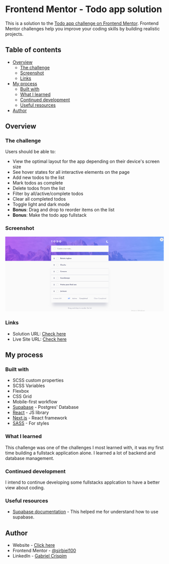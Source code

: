# Frontend Mentor - Todo app solution

This is a solution to the [Todo app challenge on Frontend Mentor](https://www.frontendmentor.io/challenges/todo-app-Su1_KokOW). Frontend Mentor challenges help you improve your coding skills by building realistic projects. 

## Table of contents

- [Overview](#overview)
  - [The challenge](#the-challenge)
  - [Screenshot](#screenshot)
  - [Links](#links)
- [My process](#my-process)
  - [Built with](#built-with)
  - [What I learned](#what-i-learned)
  - [Continued development](#continued-development)
  - [Useful resources](#useful-resources)
- [Author](#author)


## Overview

### The challenge

Users should be able to:

- View the optimal layout for the app depending on their device's screen size
- See hover states for all interactive elements on the page
- Add new todos to the list
- Mark todos as complete
- Delete todos from the list
- Filter by all/active/complete todos
- Clear all completed todos
- Toggle light and dark mode
- **Bonus**: Drag and drop to reorder items on the list
- **Bonus**: Make the todo app fullstack

### Screenshot

![](./public/screenshot.png)

### Links

- Solution URL: [Check here](https://github.com/sirbiel100/todo-fullstack)
- Live Site URL: [Check here](https://todo-fullstack-drab.vercel.app/)

## My process

### Built with

- SCSS custom properties
- SCSS Variables
- Flexbox
- CSS Grid
- Mobile-first workflow
- [Supabase](https://supabase.com/) - Postgres' Database
- [React](https://reactjs.org/) - JS library
- [Next.js](https://nextjs.org/) - React framework
- [SASS](https://sass-lang.com/) - For styles


### What I learned

This challenge was one of the challenges I most learned with, it was my first time building a fullstack application alone. I learned a lot of backend and database management.


### Continued development

I intend to continue developing some fullstacks applcation to have a better view about coding.

### Useful resources

- [Supabase documentation](https://supabase.com/docs/reference/javascript/introduction) - This helped me for understand how to use supabase.

## Author

- Website - [Click here](https://gabriel-crispim-portfolio-sirbiel100.vercel.app/)
- Frontend Mentor - [@sirbiel100](https://www.frontendmentor.io/profile/sirbiel100)
- LinkedIn - [Gabriel Crispim](https://www.linkedin.com/in/gabrielrcrispim/)
